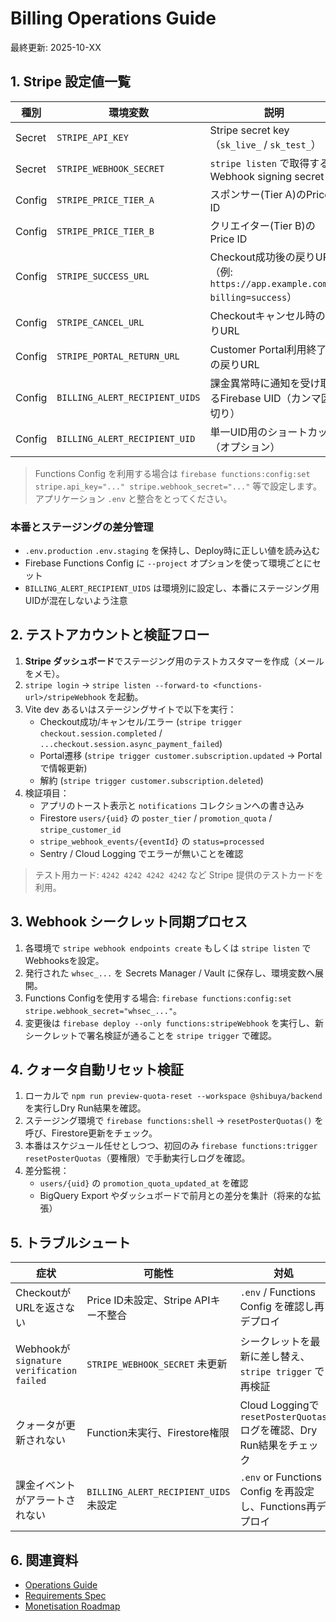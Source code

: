 # Billing Operations Guide

最終更新: 2025-10-XX

## 1. Stripe 設定値一覧
| 種別 | 環境変数 | 説明 |
| --- | --- | --- |
| Secret | `STRIPE_API_KEY` | Stripe secret key（`sk_live_` / `sk_test_`）|
| Secret | `STRIPE_WEBHOOK_SECRET` | `stripe listen` で取得する Webhook signing secret |
| Config | `STRIPE_PRICE_TIER_A` | スポンサー(Tier A)のPrice ID |
| Config | `STRIPE_PRICE_TIER_B` | クリエイター(Tier B)のPrice ID |
| Config | `STRIPE_SUCCESS_URL` | Checkout成功後の戻りURL（例: `https://app.example.com/?billing=success`）|
| Config | `STRIPE_CANCEL_URL` | Checkoutキャンセル時の戻りURL |
| Config | `STRIPE_PORTAL_RETURN_URL` | Customer Portal利用終了後の戻りURL |
| Config | `BILLING_ALERT_RECIPIENT_UIDS` | 課金異常時に通知を受け取るFirebase UID（カンマ区切り）|
| Config | `BILLING_ALERT_RECIPIENT_UID` | 単一UID用のショートカット（オプション）|

> Functions Config を利用する場合は `firebase functions:config:set stripe.api_key="..." stripe.webhook_secret="..."` 等で設定します。アプリケーション `.env` と整合をとってください。

### 本番とステージングの差分管理
- `.env.production` `.env.staging` を保持し、Deploy時に正しい値を読み込む
- Firebase Functions Config に `--project` オプションを使って環境ごとにセット
- `BILLING_ALERT_RECIPIENT_UIDS` は環境別に設定し、本番にステージング用UIDが混在しないよう注意

## 2. テストアカウントと検証フロー
1. **Stripe ダッシュボード**でステージング用のテストカスタマーを作成（メールをメモ）。
2. `stripe login` → `stripe listen --forward-to <functions-url>/stripeWebhook` を起動。
3. Vite dev あるいはステージングサイトで以下を実行：
   - Checkout成功/キャンセル/エラー (`stripe trigger checkout.session.completed` / `...checkout.session.async_payment_failed`)
   - Portal遷移 (`stripe trigger customer.subscription.updated` → Portalで情報更新)
   - 解約 (`stripe trigger customer.subscription.deleted`)
4. 検証項目：
   - アプリのトースト表示と `notifications` コレクションへの書き込み
   - Firestore `users/{uid}` の `poster_tier` / `promotion_quota` / `stripe_customer_id`
   - `stripe_webhook_events/{eventId}` の `status=processed`
   - Sentry / Cloud Logging でエラーが無いことを確認

> テスト用カード: `4242 4242 4242 4242` など Stripe 提供のテストカードを利用。

## 3. Webhook シークレット同期プロセス
1. 各環境で `stripe webhook endpoints create` もしくは `stripe listen` でWebhooksを設定。
2. 発行された `whsec_...` を Secrets Manager / Vault に保存し、環境変数へ展開。
3. Functions Configを使用する場合: `firebase functions:config:set stripe.webhook_secret="whsec_..."`。
4. 変更後は `firebase deploy --only functions:stripeWebhook` を実行し、新シークレットで署名検証が通ることを `stripe trigger` で確認。

## 4. クォータ自動リセット検証
1. ローカルで `npm run preview-quota-reset --workspace @shibuya/backend` を実行しDry Run結果を確認。
2. ステージング環境で `firebase functions:shell` → `resetPosterQuotas()` を呼び、Firestore更新をチェック。
3. 本番はスケジュール任せとしつつ、初回のみ `firebase functions:trigger resetPosterQuotas`（要権限）で手動実行しログを確認。
4. 差分監視：
   - `users/{uid}` の `promotion_quota_updated_at` を確認
   - BigQuery Export やダッシュボードで前月との差分を集計（将来的な拡張）

## 5. トラブルシュート
| 症状 | 可能性 | 対処 |
| --- | --- | --- |
| CheckoutがURLを返さない | Price ID未設定、Stripe APIキー不整合 | `.env` / Functions Config を確認し再デプロイ |
| Webhookが`signature verification failed` | `STRIPE_WEBHOOK_SECRET` 未更新 | シークレットを最新に差し替え、`stripe trigger` で再検証 |
| クォータが更新されない | Function未実行、Firestore権限 | Cloud Loggingで `resetPosterQuotas` ログを確認、Dry Run結果をチェック |
| 課金イベントがアラートされない | `BILLING_ALERT_RECIPIENT_UIDS` 未設定 | `.env` or Functions Config を再設定し、Functions再デプロイ |

## 6. 関連資料
- [Operations Guide](./operations.md)
- [Requirements Spec](./requirements.md)
- [Monetisation Roadmap](./monetisation-roadmap.md)

